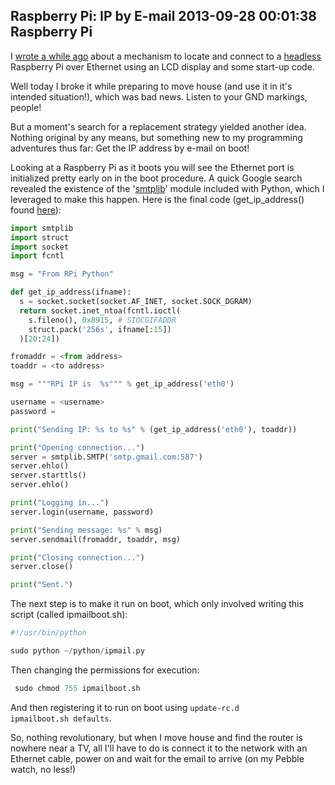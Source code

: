 Raspberry Pi: IP by E-mail
2013-09-28 00:01:38
Raspberry Pi
---

I <a title="Raspberry Pi: IP Address to LCD Display" href="http://ninedof.wordpress.com/2013/07/13/raspberry-pi-ip-address-to-lcd-display/">wrote a while ago</a> about a mechanism to locate and connect to a <a title="Wikipedia - Headless" href="http://en.wikipedia.org/wiki/Headless_computer">headless</a> Raspberry Pi over Ethernet using an LCD display and some start-up code.

Well today I broke it while preparing to move house (and use it in it's intended situation!), which was bad news. Listen to your GND markings, people!

But a moment's search for a replacement strategy yielded another idea. Nothing original by any means, but something new to my programming adventures thus far: Get the IP address by e-mail on boot!

Looking at a Raspberry Pi as it boots you will see the Ethernet port is initialized pretty early on in the boot procedure. A quick Google search revealed the existence of the '<a title="Python 2.7 SMTPLib" href="http://docs.python.org/2/library/smtplib.html">smtplib</a>' module included with Python, which I leveraged to make this happen. Here is the final code (get_ip_address() found <a title="Get IP Address" href="code.activestate.com/recipes/439094-get-the-ip-address-associated-with-a-network-inter/">here</a>):

```python
import smtplib
import struct
import socket
import fcntl

msg = "From RPi Python"

def get_ip_address(ifname):
  s = socket.socket(socket.AF_INET, socket.SOCK_DGRAM)
  return socket.inet_ntoa(fcntl.ioctl(
    s.fileno(), 0x8915, # SIOCGIFADDR
    struct.pack('256s', ifname[:15])
  )[20:24])

fromaddr = <from address>
toaddr = <to address>

msg = """RPi IP is  %s""" % get_ip_address('eth0')

username = <username>
password =

print("Sending IP: %s to %s" % (get_ip_address('eth0'), toaddr))

print("Opening connection...")
server = smtplib.SMTP('smtp.gmail.com:587')
server.ehlo()
server.starttls()
server.ehlo()

print("Logging in...")
server.login(username, password)

print("Sending message: %s" % msg)
server.sendmail(fromaddr, toaddr, msg)

print("Closing connection...")
server.close()

print("Sent.")
```

The next step is to make it run on boot, which only involved writing this script (called ipmailboot.sh):

```python
#!/usr/bin/python

sudo python ~/python/ipmail.py
```

Then changing the permissions for execution:

```python
 sudo chmod 755 ipmailboot.sh
 ```

And then registering it to run on boot using <code>update-rc.d ipmailboot.sh defaults</code>.

So, nothing revolutionary, but when I move house and find the router is nowhere near a TV, all I'll have to do is connect it to the network with an Ethernet cable, power on and wait for the email to arrive (on my Pebble watch, no less!)
